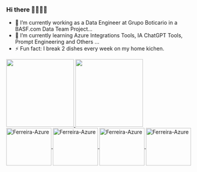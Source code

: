 ### Hi there 👋👋👋👋


- 🔭 I’m currently working as a Data Engineer at Grupo Boticario in a BASF.com Data Team Project...
- 🌱 I’m currently learning Azure Integrations Tools, IA ChatGPT Tools, Prompt Engineering and Others ...
- ⚡ Fun fact: I break 2 dishes every week on my home kichen.
 
<div>
  <a href="https://github.com/wendermezin">
  <img height="180em" src="https://github-readme-stats.vercel.app/api?username=wendermezin&show_icons=true&theme=dracula&include_all_commits=true&count_private=true"/>
  <img height="180em" src="https://github-readme-stats.vercel.app/api/top-langs/?username=wendermezin&layout=compact&langs_count=16&theme=dracula"/>
</div>

 
<div>
  <img align="center" alt="Ferreira-Azure" height="100" width="120" src="https://cdn.jsdelivr.net/gh/devicons/devicon/icons/azure/azure-original-wordmark.svg"> 
  <img align="center" alt="Ferreira-Azure" height="100" width="120" src="https://cdn.jsdelivr.net/gh/devicons/devicon/icons/python/python-original-wordmark.svg">    
  <img align="center" alt="Ferreira-Azure" height="100" width="120" src="https://cdn.jsdelivr.net/gh/devicons/devicon/icons/git/git-original-wordmark.svg">   
  <img align="center" alt="Ferreira-Azure" height="100" width="120" src="https://cdn.jsdelivr.net/gh/devicons/devicon/icons/microsoftsqlserver/microsoftsqlserver-plain-wordmark.svg">    
</div>

